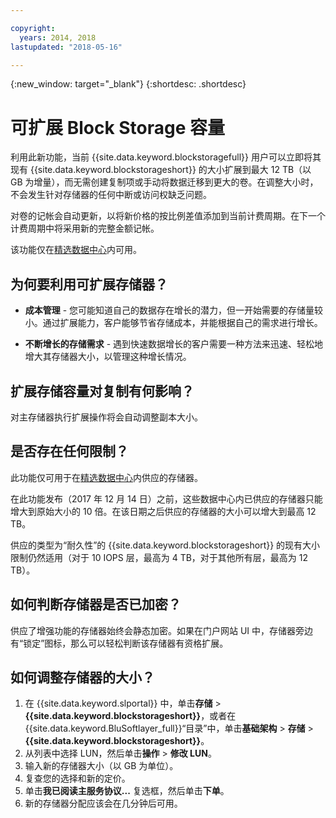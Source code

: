 ```yaml
---

copyright:
  years: 2014, 2018
lastupdated: "2018-05-16"

---
```

{:new_window: target="_blank"}
{:shortdesc: .shortdesc}

# 可扩展 Block Storage 容量

利用此新功能，当前 {{site.data.keyword.blockstoragefull}} 用户可以立即将其现有 {{site.data.keyword.blockstorageshort}} 的大小扩展到最大 12 TB（以 GB 为增量），而无需创建复制项或手动将数据迁移到更大的卷。在调整大小时，不会发生针对存储器的任何中断或访问权缺乏问题。 

对卷的记帐会自动更新，以将新价格的按比例差值添加到当前计费周期。在下一个计费周期中将采用新的完整金额记帐。

该功能仅在[精选数据中心](new-ibm-block-and-file-storage-location-and-features.html)内可用。 

## 为何要利用可扩展存储器？

- **成本管理** - 您可能知道自己的数据存在增长的潜力，但一开始需要的存储量较小。通过扩展能力，客户能够节省存储成本，并能根据自己的需求进行增长。  

- **不断增长的存储需求** - 遇到快速数据增长的客户需要一种方法来迅速、轻松地增大其存储器大小，以管理这种增长情况。

## 扩展存储容量对复制有何影响？

对主存储器执行扩展操作将会自动调整副本大小。 

## 是否存在任何限制？

此功能仅可用于在[精选数据中心](new-ibm-block-and-file-storage-location-and-features.html)内供应的存储器。 

在此功能发布（2017 年 12 月 14 日）之前，这些数据中心内已供应的存储器只能增大到原始大小的 10 倍。在该日期之后供应的存储器的大小可以增大到最高 12 TB。 

供应的类型为“耐久性”的 {{site.data.keyword.blockstorageshort}} 的现有大小限制仍然适用（对于 10 IOPS 层，最高为 4 TB，对于其他所有层，最高为 12 TB）。

## 如何判断存储器是否已加密？

供应了增强功能的存储器始终会静态加密。如果在门户网站 UI 中，存储器旁边有“锁定”图标，那么可以轻松判断该存储器有资格扩展。 

## 如何调整存储器的大小？

1. 在 {{site.data.keyword.slportal}} 中，单击**存储** > **{{site.data.keyword.blockstorageshort}}**，或者在 {{site.data.keyword.BluSoftlayer_full}}“目录”中，单击**基础架构** > **存储** > **{{site.data.keyword.blockstorageshort}}**。
2. 从列表中选择 LUN，然后单击**操作** > **修改 LUN**。
3. 输入新的存储器大小（以 GB 为单位）。
4. 复查您的选择和新的定价。
5. 单击**我已阅读主服务协议...** 复选框，然后单击**下单**。
6. 新的存储器分配应该会在几分钟后可用。
  
